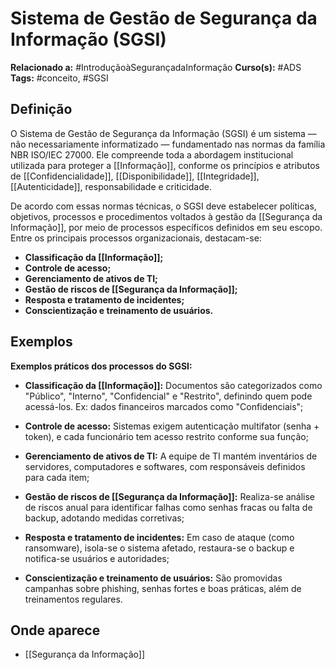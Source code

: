 # Sistema de Gestão de Segurança da Informação (SGSI)

**Relacionado a:** #IntroduçãoàSegurançadaInformação
**Curso(s):** #ADS
**Tags:** #conceito, #SGSI

## Definição

O Sistema de Gestão de Segurança da Informação (SGSI) é um sistema — não necessariamente informatizado — fundamentado nas normas da família NBR ISO/IEC 27000. Ele compreende toda a abordagem institucional utilizada para proteger a [[Informação]], conforme os princípios e atributos de [[Confidencialidade]], [[Disponibilidade]], [[Integridade]], [[Autenticidade]], responsabilidade e criticidade.

De acordo com essas normas técnicas, o SGSI deve estabelecer políticas, objetivos, processos e procedimentos voltados à gestão da [[Segurança da Informação]], por meio de processos específicos definidos em seu escopo. Entre os principais processos organizacionais, destacam-se:

- **Classificação da [[Informação]];**
- **Controle de acesso;**
- **Gerenciamento de ativos de TI;**
- **Gestão de riscos de [[Segurança da Informação]];**
- **Resposta e tratamento de incidentes;**
- **Conscientização e treinamento de usuários.**

## Exemplos

**Exemplos práticos dos processos do SGSI:**

- **Classificação da [[Informação]]:** Documentos são categorizados como "Público", "Interno", "Confidencial" e "Restrito", definindo quem pode acessá-los. Ex: dados financeiros marcados como "Confidenciais";
    
- **Controle de acesso:** Sistemas exigem autenticação multifator (senha + token), e cada funcionário tem acesso restrito conforme sua função;
    
- **Gerenciamento de ativos de TI:** A equipe de TI mantém inventários de servidores, computadores e softwares, com responsáveis definidos para cada item;
    
- **Gestão de riscos de [[Segurança da Informação]]:** Realiza-se análise de riscos anual para identificar falhas como senhas fracas ou falta de backup, adotando medidas corretivas;
    
- **Resposta e tratamento de incidentes:** Em caso de ataque (como ransomware), isola-se o sistema afetado, restaura-se o backup e notifica-se usuários e autoridades;
    
- **Conscientização e treinamento de usuários:** São promovidas campanhas sobre phishing, senhas fortes e boas práticas, além de treinamentos regulares.

## Onde aparece

- [[Segurança da Informação]]
